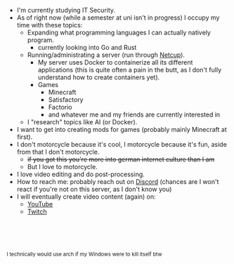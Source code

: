 - I'm currently studying IT Security.
- As of right now (while a semester at uni isn't in progress) I occupy my time with these topics:
  - Expanding what programming languages I can actually natively program.
    - currently looking into Go and Rust
  - Running/administrating a server (run through [Netcup](https://www.netcup.com)).
    - My server uses Docker to containerize all its different applications (this is quite often a pain in the butt, as I don't fully understand how to create containers yet).
    - Games
      - Minecraft
      - Satisfactory
      - Factorio
      - and whatever me and my friends are currently interested in
  - I "research" topics like AI (or Docker).
- I want to get into creating mods for games (probably mainly Minecraft at first).
- I don't motorcycle because it's cool, I motorcycle because it's fun, aside from that I don't motorcycle.
  - ~~if you got this you're more into german internet culture than I am~~
  - But I love to motorcycle.
- I love video editing and do post-processing.
- How to reach me: probably reach out on [Discord](https://discord.gg/rmaV36gK9G) (chances are I won't react if you're not on this server, as I don't know you)
- I will eventually create video content (again) on:
  - [YouTube](https://www.youtube.com/@Xenoreaper)
  - [Twitch](https://www.twitch.tv/xen0reaper)

<br><br><br><br><sub>I technically would use arch if my Windows were to kill itself btw</sub>



<!--
## Hi there 👋


**Xenoreaper/Xenoreaper** is a ✨ _special_ ✨ repository because its `README.md` (this file) appears on your GitHub profile.

Here are some ideas to get you started:

- 🔭 I’m currently working on ...
- 🌱 I’m currently learning ...
- 👯 I’m looking to collaborate on ...
- 🤔 I’m looking for help with ...
- 💬 Ask me about ...
- 📫 How to reach me: ...
- 😄 Pronouns: ...
- ⚡ Fun fact: ...
-->
